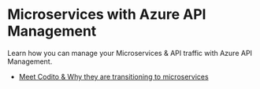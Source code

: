# Microservices with Azure API Management
Learn how you can manage your Microservices & API traffic with Azure API Management.

- [Meet Codito & Why they are transitioning to microservices](./docs/meet-codito.md)